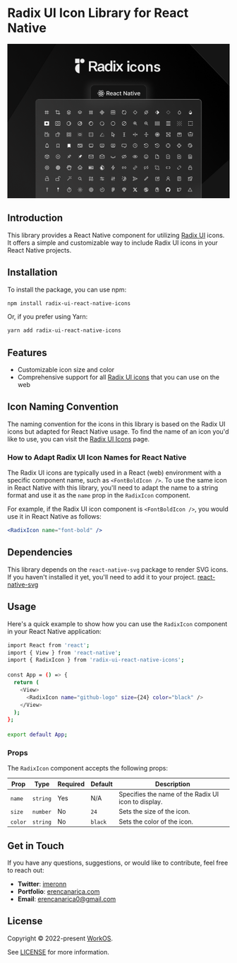 # Radix UI Icon Library for React Native

![cover](./cover.png)

## Introduction

This library provides a React Native component for utilizing [Radix UI](https://www.radix-ui.com/icons) icons. It offers a simple and customizable way to include Radix UI icons in your React Native projects.

## Installation

To install the package, you can use npm:

```bash
npm install radix-ui-react-native-icons
```

Or, if you prefer using Yarn:

```bash
yarn add radix-ui-react-native-icons
```

## Features

- Customizable icon size and color
- Comprehensive support for all [Radix UI icons](https://www.radix-ui.com/icons) that you can use on the web

## Icon Naming Convention

The naming convention for the icons in this library is based on the Radix UI icons but adapted for React Native usage. 
To find the name of an icon you'd like to use, you can visit the [Radix UI Icons](https://www.radix-ui.com/icons) page.

### How to Adapt Radix UI Icon Names for React Native

The Radix UI icons are typically used in a React (web) environment with a specific component name, 
such as `<FontBoldIcon />`. To use the same icon in React Native with this library, you'll need to adapt the name to a string format and 
use it as the `name` prop in the `RadixIcon` component.

For example, if the Radix UI icon component is `<FontBoldIcon />`, you would use it in React Native as follows:

```jsx
<RadixIcon name="font-bold" />
```

## Dependencies

This library depends on the `react-native-svg` package to render SVG icons. If you haven't installed it yet, you'll need to add it to your project. [react-native-svg](https://www.npmjs.com/package/react-native-svg)

## Usage

Here's a quick example to show how you can use the `RadixIcon` component in your React Native application:

```bash
import React from 'react';
import { View } from 'react-native';
import { RadixIcon } from 'radix-ui-react-native-icons';

const App = () => {
  return (
    <View>
      <RadixIcon name="github-logo" size={24} color="black" />
    </View>
  );
};

export default App;

```

### Props

The `RadixIcon` component accepts the following props:

| Prop   | Type     | Required | Default | Description                                        |
|--------|----------|----------|---------|----------------------------------------------------|
| `name` | `string` | Yes      | N/A     | Specifies the name of the Radix UI icon to display.|
| `size` | `number` | No       | `24`    | Sets the size of the icon.                          |
| `color`| `string` | No       | `black` | Sets the color of the icon.                         |

## Get in Touch

If you have any questions, suggestions, or would like to contribute, feel free to reach out:

- **Twitter**: [imeronn](https://twitter.com/imeronn)
- **Portfolio**: [erencanarica.com](https://erencanarica.com)
- **Email**: [erencanarica0@gmail.com](mailto:erencanarica0@gmail.com)
  
## License

Copyright © 2022-present [WorkOS](https://workos.com/).

See [LICENSE](https://github.com/radix-ui/icons/blob/master/LICENSE) for more information.